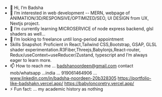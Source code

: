 - 👋 Hi, I’m Badsha
- 👀 I’m interested in web development -- MERN,  webpage of ANIMATION/3D/RESPONSIVE/OPTIMIZED/SEO, UI DESIGN from UX, Nextjs project. 
- 🌱 I’m currently learning MICROSERVICE of node express backend, glsl shaders as well...
- 💞️ I’m looking to freelance until long-period appointment
- Skills Snapshot: Proficient in React,Tailwind CSS,Bootstrap, GSAP, GLSL shader experimentation.R3Fiber,Threejs,Babylonjs,React-router, Redux/useContext+useReducer/Zustand, typescript and I’m always eager to learn more.
- 📫 How to reach me ... badshanoordeen@gmail.com
   contact  mob/whatsapp ...india ...  919061464906 ...
   www.linkedin.com/in/badsha-noordeen-20b328305
   https://portfolio-like-badshakn.vercel.app/
   https://babyloncoretry.vercel.app/
- ⚡ Fun fact: ... my academic history as  nothing  


